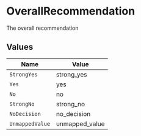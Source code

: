 # OverallRecommendation

The overall recommendation


## Values

| Name            | Value           |
| --------------- | --------------- |
| `StrongYes`     | strong_yes      |
| `Yes`           | yes             |
| `No`            | no              |
| `StrongNo`      | strong_no       |
| `NoDecision`    | no_decision     |
| `UnmappedValue` | unmapped_value  |